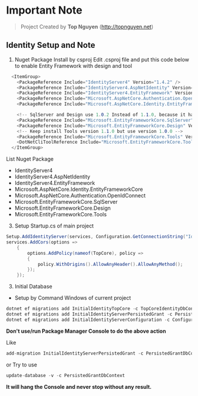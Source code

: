 ﻿# Important Note
> Project Created by **Top Nguyen** (http://topnguyen.net)

## Identity Setup and Note
1. Nuget Package Install by csproj
Edit .csproj file and put this code below to enable Entity Framework with design and tool
```c#
  <ItemGroup>
    <PackageReference Include="IdentityServer4" Version="1.4.2" />
    <PackageReference Include="IdentityServer4.AspNetIdentity" Version="1.0.1" />
    <PackageReference Include="IdentityServer4.EntityFramework" Version="1.0.1" />
    <PackageReference Include="Microsoft.AspNetCore.Authentication.OpenIdConnect" Version="1.1.0" />
    <PackageReference Include="Microsoft.AspNetCore.Identity.EntityFrameworkCore" Version="1.1.1" />

    <!-- SqlServer and Design use 1.0.2 Instead of 1.1.0, because it have some Library version difference with current AspCore 1.1 (So it make migrate fail) -->
    <PackageReference Include="Microsoft.EntityFrameworkCore.SqlServer" Version="1.0.2" />
    <PackageReference Include="Microsoft.EntityFrameworkCore.Design" Version="1.0.2" />
    <!-- Keep install Tools version 1.1.0 but use version 1.0.0 -->
    <PackageReference Include="Microsoft.EntityFrameworkCore.Tools" Version="1.1.0" />
    <DotNetCliToolReference Include="Microsoft.EntityFrameworkCore.Tools.DotNet" Version="1.0.0" />
  </ItemGroup>
```
List Nuget Package
  - IdentityServer4
  - IdentityServer4.AspNetIdentity
  - IdentityServer4.EntityFramework
  - Microsoft.AspNetCore.Identity.EntityFrameworkCore
  - Microsoft.AspNetCore.Authentication.OpenIdConnect
  - Microsoft.EntityFrameworkCore.SqlServer
  - Microsoft.EntityFrameworkCore.Design
  - Microsoft.EntityFrameworkCore.Tools

3. Setup Startup.cs of main project
```c#
Setup.AddIdentityServer(services, Configuration.GetConnectionString("Identity"));
services.AddCors(options =>
    {
        options.AddPolicy(nameof(TopCore), policy =>
        {
            policy.WithOrigins().AllowAnyHeader().AllowAnyMethod();
        });
    });
```
3. Initial Database
- Setup by Command Windows of current project 
```c#
dotnet ef migrations add InitialIdentityTopCore -c TopCoreIdentityDbContext -o Identity/Migrations/TopCoreIdentityDb
dotnet ef migrations add InitialIdentityServerPersistedGrant -c PersistedGrantDbContext -o Identity/Migrations/PersistedGrantDb
dotnet ef migrations add InitialIdentityServerConfiguration -c ConfigurationDbContext -o Identity/Migrations/ConfigurationDb
```

**Don't use/run Package Manager Console to do the above action**

Like
```c#
add-migration InitialIdentityServerPersistedGrant -c PersistedGrantDbContext -o Identity/Migrations/PersistedGrantDb
```
or Try to use
```c#
update-database -v -c PersistedGrantDbContext
```
**It will hang the Console and never stop without any result.**